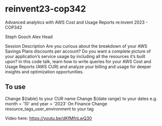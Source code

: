 # reinvent23-cop342
Advanced analytics with AWS Cost and Usage Reports
re:invent 2023 - COP342

Steph Gooch
Alex Head 


Session Description
Are you curious about the breakdown of your AWS Savings Plans discounts per account? Do you want a complete picture of your application’s service usage by including all the resources it’s built upon? In this code talk, learn how to write queries for your AWS Cost and Usage Reports (AWS CUR) and analyze your billing and usage for deeper insights and optimization opportunities.


## To use

Change ${table} to your CUR name
Change ${date range} to your dates e.g. month = '10' and year = '2023'
On Finance Change resource_tags_user_environment to your tag

Video here: https://youtu.be/dKfMfnLwQ30